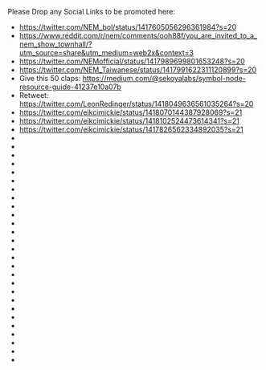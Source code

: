 Please Drop any Social Links to be promoted here: 

* https://twitter.com/NEM_bol/status/1417605056296361984?s=20
* https://www.reddit.com/r/nem/comments/ooh88f/you_are_invited_to_a_nem_show_townhall/?utm_source=share&utm_medium=web2x&context=3
* https://twitter.com/NEMofficial/status/1417989699801653248?s=20
* https://twitter.com/NEM_Taiwanese/status/1417991622311120899?s=20
* Give this 50 claps: https://medium.com/@sekoyalabs/symbol-node-resource-guide-41237e10a07b
* Retweet: https://twitter.com/LeonRedinger/status/1418049636561035264?s=20
* https://twitter.com/eikcimickie/status/1418070144387928069?s=21
* https://twitter.com/eikcimickie/status/1418102524473614341?s=21
* https://twitter.com/eikcimickie/status/1417826562334892035?s=21
* 
* 
* 
* 
* 
* 
* 
* 
* 
* 
* 
* 
* 
* 
* 
* 
* 
* 
* 
* 
* 
* 
* 
* 
* 
* 
* 
